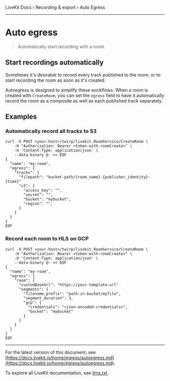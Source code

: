 LiveKit Docs › Recording & export › Auto Egress

---

# Auto egress

> Automatically start recording with a room.

## Start recordings automatically

Sometimes it's desirable to record every track published to the room, or to start recording the room as soon as it's created.

Autoegress is designed to simplify these workflows. When a room is created with `CreateRoom`, you can set the `egress` field to have it automatically record the room as a composite as well as each published track separately.

## Examples

### Automatically record all tracks to S3

```shell
curl -X POST <your-host>/twirp/livekit.RoomService/CreateRoom \
	-H "Authorization: Bearer <token-with-roomCreate>" \
	-H 'Content-Type: application/json' \
	--data-binary @- << EOF
{
  "name": "my-room",
  "egress": {
    "tracks": {
      "filepath": "bucket-path/{room_name}-{publisher_identity}-{time}"
      "s3": {
        "access_key": "",
        "secret": "",
        "bucket": "mybucket",
        "region": "",
      }
    }
  }
}
EOF

```

### Record each room to HLS on GCP

```shell
curl -X POST <your-host>/twirp/livekit.RoomService/CreateRoom \
	-H "Authorization: Bearer <token-with-roomCreate>" \
	-H 'Content-Type: application/json' \
	--data-binary @- << EOF
{
  "name": "my-room",
  "egress": {
    "room": {
      "customBaseUrl": "https://your-template-url"
      "segments": {
        "filename_prefix": "path-in-bucket/myfile",
        "segment_duration": 3,
        "gcp": {
          "credentials": "<json-encoded-credentials>",
          "bucket": "mybucket"
        }
      }
    }
  }
}
EOF

```

---


For the latest version of this document, see [https://docs.livekit.io/home/egress/autoegress.md](https://docs.livekit.io/home/egress/autoegress.md).

To explore all LiveKit documentation, see [llms.txt](https://docs.livekit.io/llms.txt).